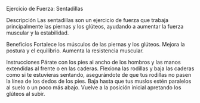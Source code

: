 Ejercicio de Fuerza: Sentadillas

Descripción
Las sentadillas son un ejercicio de fuerza que trabaja principalmente las piernas y los glúteos, ayudando a aumentar la fuerza muscular y la estabilidad.

Beneficios
Fortalece los músculos de las piernas y los glúteos.
Mejora la postura y el equilibrio.
Aumenta la resistencia muscular.

Instrucciones
Párate con los pies al ancho de los hombros y las manos extendidas al frente o en las caderas.
Flexiona las rodillas y baja las caderas como si te estuvieras sentando, asegurándote de que tus rodillas no pasen la línea de los dedos de los pies.
Baja hasta que tus muslos estén paralelos al suelo o un poco más abajo.
Vuelve a la posición inicial apretando los glúteos al subir.







